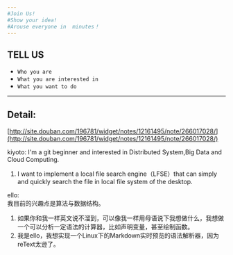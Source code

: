 ```yaml
---
#Join Us! 
#Show your idea!
#Arouse everyone in  minutes！
---
```




TELL US 
--
    

- `Who you are`
- `What you are interested in`
- `What you want to do`

---

Detail:
--
[http://site.douban.com/196781/widget/notes/12161495/note/266017028/](http://site.douban.com/196781/widget/notes/12161495/note/266017028/)

kiyoto: 
I'm a git beginner and interested in Distributed System,Big Data and Cloud Computing.

1. I want to implement a local file search engine（LFSE）that can simply and quickly search the file in local file system of the desktop.  

ello:  
我目前的兴趣点是算法与数据结构。

1. 如果你和我一样英文说不溜到，可以像我一样用母语说下我想做什么，我想做一个可以分析一定语法的计算器，比如声明变量，甚至绘制函数。  
2. 我是ello，我想实现一个Linux下的Markdown实时预览的语法解析器，因为reText太逊了。  
